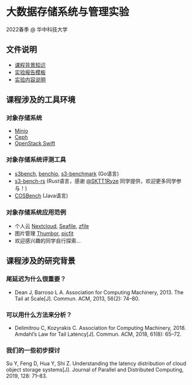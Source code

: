 # 大数据存储系统与管理实验

2022春季 @ 华中科技大学

## 文件说明

- [课程背景知识](bigdata-storage-experiment.pptx)
- [实验报告模板](report-template.doc)
- [实验内容说明](https://github.com/cs-course/obs-tutorial)

## 课程涉及的工具环境

### 对象存储系统

- [Minio](https://minio.io/)
- [Ceph](https://ceph.com/)
- [OpenStack Swift](http://www.openstack.org/software/releases/ocata/components/swift)

### 对象存储系统评测工具

- [s3bench](https://github.com/igneous-systems/s3bench), [benchio](https://github.com/giacomoguiulfo/benchio), [s3-benchmark](https://github.com/chinglinwen/s3-benchmark) (Go语言)
- [s3-bench-rs](https://github.com/SKTT1Ryze/s3-bench-rs) (Rust语言，感谢 [@SKTT1Ryze](https://github.com/SKTT1Ryze) 同学提供，欢迎更多同学参与！)
- [COSBench](https://github.com/intel-cloud/cosbench) (Java语言)

### 对象存储系统应用范例

- 个人云 [Nextcloud](https://github.com/nextcloud), [Seafile](https://www.seafile.com/home/), [zfile](https://github.com/zhaojun1998/zfile)
- 图片管理 [Thumbor](http://thumbor.org/), [picfit](https://github.com/thoas/picfit)
- 欢迎感兴趣的同学自行探索...

## 课程涉及的研究背景

### 尾延迟为什么很重要？

- Dean J, Barroso L A. Association for Computing Machinery, 2013. The Tail at Scale[J]. Commun. ACM, 2013, 56(2): 74–80.

### 可以用什么方法来分析？

- Delimitrou C, Kozyrakis C. Association for Computing Machinery, 2018. Amdahl’s Law for Tail Latency[J]. Commun. ACM, 2018, 61(8): 65–72.

### 我们的一些初步探讨

Su Y, Feng D, Hua Y, Shi Z. Understanding the latency distribution of cloud object storage systems[J]. Journal of Parallel and Distributed Computing, 2019, 128: 71–83.
